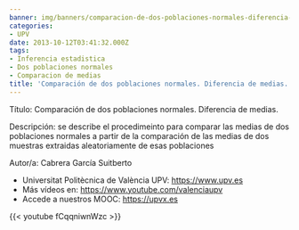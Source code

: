 ```yaml
---
banner: img/banners/comparacion-de-dos-poblaciones-normales-diferencia-de-medias-upv-1.jpg
categories:
- UPV
date: 2013-10-12T03:41:32.000Z
tags:
- Inferencia estadistica
- Dos poblaciones normales
- Comparacion de medias
title: 'Comparación de dos poblaciones normales. Diferencia de medias. |  | UPV'
---
```


Título: Comparación de dos poblaciones normales. Diferencia de medias.

Descripción: se describe el procedimeinto para comparar las medias de dos poblaciones normales a partir de la comparación de las medias de dos muestras extraidas aleatoriamente de esas poblaciones 

Autor/a: Cabrera García Suitberto



+ Universitat Politècnica de València UPV: https://www.upv.es
+ Más vídeos en: https://www.youtube.com/valenciaupv
+ Accede a nuestros MOOC: https://upvx.es

{{< youtube fCqqniwnWzc >}}
